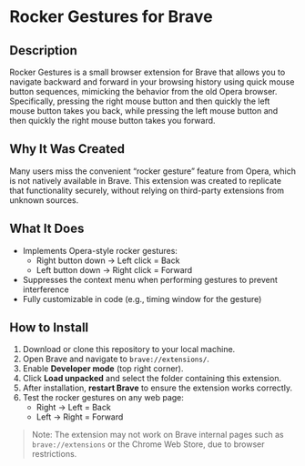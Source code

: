 # Rocker Gestures for Brave

## Description
Rocker Gestures is a small browser extension for Brave that allows you to navigate backward and forward in your browsing history using quick mouse button sequences, mimicking the behavior from the old Opera browser. Specifically, pressing the right mouse button and then quickly the left mouse button takes you back, while pressing the left mouse button and then quickly the right mouse button takes you forward.

## Why It Was Created
Many users miss the convenient “rocker gesture” feature from Opera, which is not natively available in Brave. This extension was created to replicate that functionality securely, without relying on third-party extensions from unknown sources.

## What It Does
- Implements Opera-style rocker gestures:
  - Right button down → Left click = Back
  - Left button down → Right click = Forward
- Suppresses the context menu when performing gestures to prevent interference
- Fully customizable in code (e.g., timing window for the gesture)

## How to Install
1. Download or clone this repository to your local machine.
2. Open Brave and navigate to `brave://extensions/`.
3. Enable **Developer mode** (top right corner).
4. Click **Load unpacked** and select the folder containing this extension.
5. After installation, **restart Brave** to ensure the extension works correctly.
6. Test the rocker gestures on any web page:
   - Right → Left = Back
   - Left → Right = Forward

> Note: The extension may not work on Brave internal pages such as `brave://extensions` or the Chrome Web Store, due to browser restrictions.
